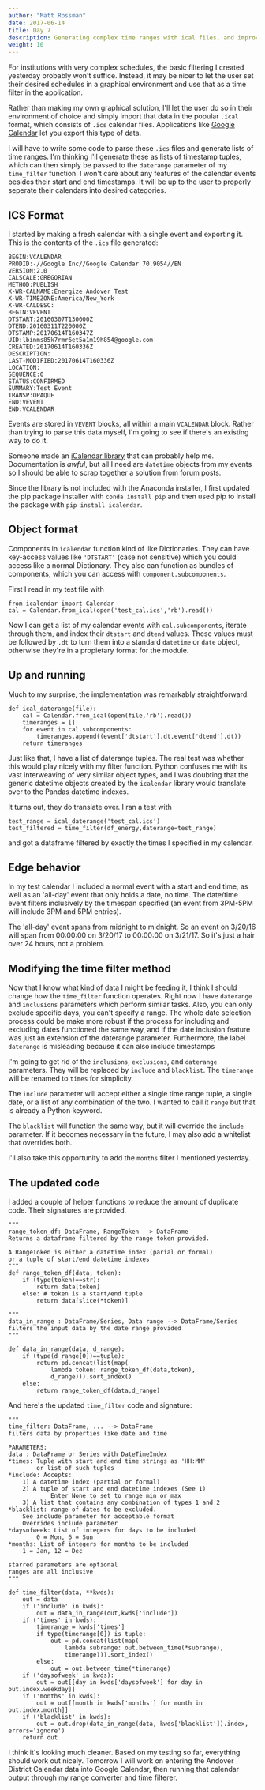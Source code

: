 ```yaml
---
author: "Matt Rossman"
date: 2017-06-14
title: Day 7
description: Generating complex time ranges with ical files, and improvements to time filtering
weight: 10
---
```


For institutions with very complex schedules, the basic filtering I created yesterday probably won't suffice. Instead, it may be nicer to let the user set their desired schedules in a graphical environment and use that as a time filter in the application.

Rather than making my own graphical solution, I'll let the user do so in their environment of choice and simply import that data in the popular `.ical` format, which consists of `.ics` calendar files. Applications like [Google Calendar](https://calendar.google.com) let you export this type of data.

I will have to write some code to parse these `.ics` files and generate lists of time ranges. I'm thinking I'll generate these as lists of timestamp tuples, which can then simply be passed to the `daterange` parameter of my `time_filter` function. I won't care about any features of the calendar events besides their start and end timestamps. It will be up to the user to properly seperate their calendars into desired categories.

## ICS Format
I started by making a fresh calendar with a single event and exporting it. This is the contents of the `.ics` file generated:

	BEGIN:VCALENDAR
	PRODID:-//Google Inc//Google Calendar 70.9054//EN
	VERSION:2.0
	CALSCALE:GREGORIAN
	METHOD:PUBLISH
	X-WR-CALNAME:Energize Andover Test
	X-WR-TIMEZONE:America/New_York
	X-WR-CALDESC:
	BEGIN:VEVENT
	DTSTART:20160307T130000Z
	DTEND:20160311T220000Z
	DTSTAMP:20170614T160347Z
	UID:lbinms85k7rmr6et5a1m19h854@google.com
	CREATED:20170614T160336Z
	DESCRIPTION:
	LAST-MODIFIED:20170614T160336Z
	LOCATION:
	SEQUENCE:0
	STATUS:CONFIRMED
	SUMMARY:Test Event
	TRANSP:OPAQUE
	END:VEVENT
	END:VCALENDAR

Events are stored in `VEVENT` blocks, all within a main `VCALENDAR` block. Rather than trying to parse this data myself, I'm going to see if there's an existing way to do it.

Someone made an [iCalendar library](http://icalendar.readthedocs.io/en/latest/) that can probably help me. Documentation is *awful*, but all I need are `datetime` objects from my events so I should be able to scrap together a solution from forum posts.

Since the library is not included with the Anaconda installer, I first updated the pip package installer with `conda install pip` and then used pip to install the package with `pip install icalendar`. 

## Object format
Components in `icalendar` function kind of like Dictionaries. They can have key-access values like `'DTSTART'` (case not sensitive) which you could access like a normal Dictionary. They also can function as bundles of components, which you can access with `component.subcomponents`.

First I read in my test file with

	from icalendar import Calendar
	cal = Calendar.from_ical(open('test_cal.ics','rb').read())

Now I can get a list of my calendar events with `cal.subcomponents`, iterate through them, and index their `dtstart` and `dtend` values. These values must be followed by `.dt` to turn them into a standard `datetime` or `date` object, otherwise they're in a propietary format for the module.

## Up and running
Much to my surprise, the implementation was remarkably straightforward.

	def ical_daterange(file):
		cal = Calendar.from_ical(open(file,'rb').read())
		timeranges = []
		for event in cal.subcomponents:
			timeranges.append((event['dtstart'].dt,event['dtend'].dt))
		return timeranges

Just like that, I have a list of daterange tuples. The real test was whether this would play nicely with my filter function. Python confuses me with its vast interweaving of very similar object types, and I was doubting that the generic datetime objects created by the `icalendar` library would translate over to the Pandas datetime indexes.

It turns out, they do translate over. I ran a test with

	test_range = ical_daterange('test_cal.ics')
	test_filtered = time_filter(df_energy,daterange=test_range)

and got a dataframe filtered by exactly the times I specified in my calendar.

## Edge behavior
In my test calendar I included a normal event with a start and end time, as well as an 'all-day' event that only holds a date, no time. The date/time event filters inclusively by the timespan specified (an event from 3PM-5PM will include 3PM and 5PM entries).

The 'all-day' event spans from midnight to midnight. So an event on 3/20/16 will span from 00:00:00 on 3/20/17 to 00:00:00 on 3/21/17. So it's just a hair over 24 hours, not a problem.

## Modifying the time filter method
Now that I know what kind of data I might be feeding it, I think I should change how the `time_filter` function operates. Right now I have `daterange` and `inclusions` parameters which perform similar tasks. Also, you can only exclude specific days, you can't specify a range. The whole date selection process could be make more robust if the process for including and excluding dates functioned the same way, and if the date inclusion feature was just an extension of the daterange parameter. Furthermore, the label `daterange` is misleading because it can also include timestamps

I'm going to get rid of the `inclusions`, `exclusions`, and `daterange` parameters. They will be replaced by `include` and `blacklist`. The `timerange` will be renamed to `times` for simplicity.

The `include` parameter will accept either a single time range tuple, a single date, or a list of any combination of the two. I wanted to call it `range` but that is already a Python keyword.

The `blacklist` will function the same way, but it will override the `include` parameter. If it becomes necessary in the future, I may also add a whitelist that overrides both.

I'll also take this opportunity to add the `months` filter I mentioned yesterday.

## The updated code

I added a couple of helper functions to reduce the amount of duplicate code. Their signatures are provided.

	"""
	range_token_df: DataFrame, RangeToken --> DataFrame
	Returns a dataframe filtered by the range token provided.

	A RangeToken is either a datetime index (parial or formal)
	or a tuple of start/end datetime indexes
	"""
	def range_token_df(data, token):
	    if (type(token)==str):
			return data[token]
	    else: # token is a start/end tuple
			return data[slice(*token)]

	"""
	data_in_range : DataFrame/Series, Data range --> DataFrame/Series
	filters the input data by the date range provided
	"""

	def data_in_range(data, d_range):
	    if (type(d_range[0])==tuple):
			return pd.concat(list(map(
				lambda token: range_token_df(data,token),
				d_range))).sort_index()
	    else:
			return range_token_df(data,d_range)

And here's the updated `time_filter` code and signature:

	"""
	time_filter: DataFrame, ... --> DataFrame
	filters data by properties like date and time

	PARAMETERS:
	data : DataFrame or Series with DateTimeIndex
	*times: Tuple with start and end time strings as 'HH:MM'
			or list of such tuples
	*include: Accepts:
	    1) A datetime index (partial or formal)
	    2) A tuple of start and end datetime indexes (See 1)
				Enter None to set to range min or max
	    3) A list that contains any combination of types 1 and 2
	*blacklist: range of dates to be excluded.
	    See include parameter for acceptable format
	    Overrides include parameter
	*daysofweek: List of integers for days to be included
			0 = Mon, 6 = Sun
	*months: List of integers for months to be included
	    1 = Jan, 12 = Dec

	starred parameters are optional
	ranges are all inclusive
	"""

	def time_filter(data, **kwds):
	    out = data
	    if ('include' in kwds):
			out = data_in_range(out,kwds['include'])
	    if ('times' in kwds):
			timerange = kwds['times']
			if type(timerange[0]) is tuple:
			    out = pd.concat(list(map(
				    lambda subrange: out.between_time(*subrange),
				    timerange))).sort_index()
			else:
			    out = out.between_time(*timerange)
	    if ('daysofweek' in kwds):
			out = out[[day in kwds['daysofweek'] for day in out.index.weekday]]
	    if ('months' in kwds):
			out = out[[month in kwds['months'] for month in out.index.month]]
	    if ('blacklist' in kwds):
			out = out.drop(data_in_range(data, kwds['blacklist']).index, errors='ignore')
	    return out

I think it's looking much cleaner. Based on my testing so far, everything should work out nicely. Tomorrow I will work on entering the Andover District Calendar data into Google Calendar, then running that calendar output through my range converter and time filterer.
